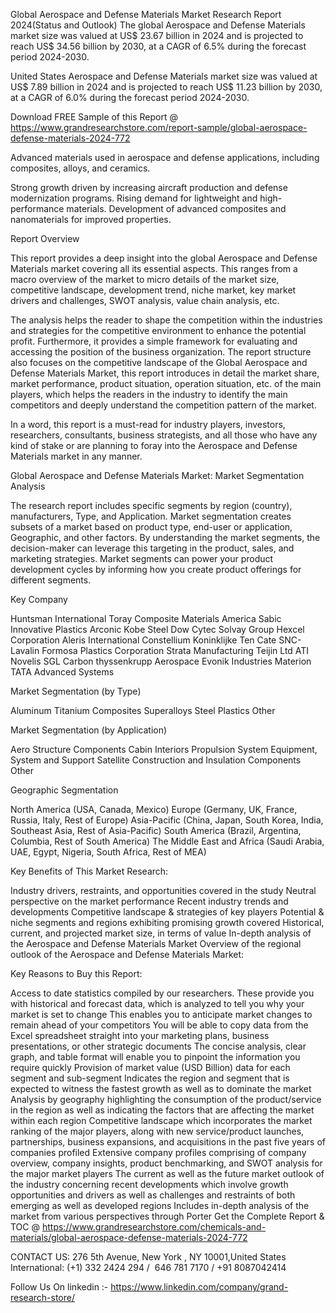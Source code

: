 Global Aerospace and Defense Materials Market Research Report 2024(Status and Outlook)
The global Aerospace and Defense Materials market size was valued at US$ 23.67 billion in 2024 and is projected to reach US$ 34.56 billion by 2030, at a CAGR of 6.5% during the forecast period 2024-2030.

United States Aerospace and Defense Materials market size was valued at US$ 7.89 billion in 2024 and is projected to reach US$ 11.23 billion by 2030, at a CAGR of 6.0% during the forecast period 2024-2030.

Download FREE Sample of this Report @ https://www.grandresearchstore.com/report-sample/global-aerospace-defense-materials-2024-772

Advanced materials used in aerospace and defense applications, including composites, alloys, and ceramics.

Strong growth driven by increasing aircraft production and defense modernization programs. Rising demand for lightweight and high-performance materials. Development of advanced composites and nanomaterials for improved properties.

Report Overview

This report provides a deep insight into the global Aerospace and Defense Materials market covering all its essential aspects. This ranges from a macro overview of the market to micro details of the market size, competitive landscape, development trend, niche market, key market drivers and challenges, SWOT analysis, value chain analysis, etc.

The analysis helps the reader to shape the competition within the industries and strategies for the competitive environment to enhance the potential profit. Furthermore, it provides a simple framework for evaluating and accessing the position of the business organization. The report structure also focuses on the competitive landscape of the Global Aerospace and Defense Materials Market, this report introduces in detail the market share, market performance, product situation, operation situation, etc. of the main players, which helps the readers in the industry to identify the main competitors and deeply understand the competition pattern of the market.

In a word, this report is a must-read for industry players, investors, researchers, consultants, business strategists, and all those who have any kind of stake or are planning to foray into the Aerospace and Defense Materials market in any manner.

Global Aerospace and Defense Materials Market: Market Segmentation Analysis

The research report includes specific segments by region (country), manufacturers, Type, and Application. Market segmentation creates subsets of a market based on product type, end-user or application, Geographic, and other factors. By understanding the market segments, the decision-maker can leverage this targeting in the product, sales, and marketing strategies. Market segments can power your product development cycles by informing how you create product offerings for different segments.

Key Company

Huntsman International
Toray Composite Materials America
Sabic Innovative Plastics
Arconic
Kobe Steel
Dow
Cytec Solvay Group
Hexcel Corporation
Aleris International
Constellium
Koninklijke Ten Cate
SNC-Lavalin
Formosa Plastics Corporation
Strata Manufacturing
Teijin Ltd
ATI
Novelis
SGL Carbon
thyssenkrupp Aerospace
Evonik Industries
Materion
TATA Advanced Systems

Market Segmentation (by Type)

Aluminum
Titanium
Composites
Superalloys
Steel
Plastics
Other

Market Segmentation (by Application)

Aero Structure
Components
Cabin Interiors
Propulsion System
Equipment, System and Support
Satellite
Construction and Insulation Components
Other

Geographic Segmentation

North America (USA, Canada, Mexico)
Europe (Germany, UK, France, Russia, Italy, Rest of Europe)
Asia-Pacific (China, Japan, South Korea, India, Southeast Asia, Rest of Asia-Pacific)
South America (Brazil, Argentina, Columbia, Rest of South America)
The Middle East and Africa (Saudi Arabia, UAE, Egypt, Nigeria, South Africa, Rest of MEA)

Key Benefits of This Market Research:

Industry drivers, restraints, and opportunities covered in the study
Neutral perspective on the market performance
Recent industry trends and developments
Competitive landscape & strategies of key players
Potential & niche segments and regions exhibiting promising growth covered
Historical, current, and projected market size, in terms of value
In-depth analysis of the Aerospace and Defense Materials Market
Overview of the regional outlook of the Aerospace and Defense Materials Market:

Key Reasons to Buy this Report:

Access to date statistics compiled by our researchers. These provide you with historical and forecast data, which is analyzed to tell you why your market is set to change
This enables you to anticipate market changes to remain ahead of your competitors
You will be able to copy data from the Excel spreadsheet straight into your marketing plans, business presentations, or other strategic documents
The concise analysis, clear graph, and table format will enable you to pinpoint the information you require quickly
Provision of market value (USD Billion) data for each segment and sub-segment
Indicates the region and segment that is expected to witness the fastest growth as well as to dominate the market
Analysis by geography highlighting the consumption of the product/service in the region as well as indicating the factors that are affecting the market within each region
Competitive landscape which incorporates the market ranking of the major players, along with new service/product launches, partnerships, business expansions, and acquisitions in the past five years of companies profiled
Extensive company profiles comprising of company overview, company insights, product benchmarking, and SWOT analysis for the major market players
The current as well as the future market outlook of the industry concerning recent developments which involve growth opportunities and drivers as well as challenges and restraints of both emerging as well as developed regions
Includes in-depth analysis of the market from various perspectives through Porter
Get the Complete Report & TOC @ https://www.grandresearchstore.com/chemicals-and-materials/global-aerospace-defense-materials-2024-772

CONTACT US:
276 5th Avenue, New York , NY 10001,United States
International: (+1) 332 2424 294 /  646 781 7170 / +91 8087042414

Follow Us On linkedin :- https://www.linkedin.com/company/grand-research-store/
